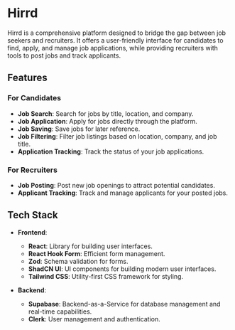 # Hirrd

Hirrd is a comprehensive platform designed to bridge the gap between job seekers and recruiters. It offers a user-friendly interface for candidates to find, apply, and manage job applications, while providing recruiters with tools to post jobs and track applicants.

## Features

### For Candidates

- **Job Search**: Search for jobs by title, location, and company.
- **Job Application**: Apply for jobs directly through the platform.
- **Job Saving**: Save jobs for later reference.
- **Job Filtering**: Filter job listings based on location, company, and job title.
- **Application Tracking**: Track the status of your job applications.

### For Recruiters

- **Job Posting**: Post new job openings to attract potential candidates.
- **Applicant Tracking**: Track and manage applicants for your posted jobs.

## Tech Stack

- **Frontend**:

  - **React**: Library for building user interfaces.
  - **React Hook Form**: Efficient form management.
  - **Zod**: Schema validation for forms.
  - **ShadCN UI**: UI components for building modern user interfaces.
  - **Tailwind CSS**: Utility-first CSS framework for styling.

- **Backend**:
  - **Supabase**: Backend-as-a-Service for database management and real-time capabilities.
  - **Clerk**: User management and authentication.
